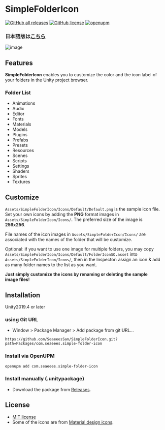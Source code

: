 # SimpleFolderIcon

[![GitHub all releases](https://img.shields.io/github/downloads/SeaeeesSan/SimpleFolderIcon/total)](https://github.com/SeaeeesSan/SimpleFolderIcon/releases)
[![GitHub license](https://img.shields.io/github/license/SeaeeesSan/SimpleFolderIcon)](https://github.com/SeaeeesSan/SimpleFolderIcon/blob/master/LICENSE)
[![openupm](https://img.shields.io/npm/v/com.seaeees.simple-folder-icon?label=openupm&registry_uri=https://package.openupm.com)](https://openupm.com/packages/com.seaeees.simple-folder-icon/)

### 日本語版は[こちら](README_jp.md)

![image](https://user-images.githubusercontent.com/68797964/132967661-a6aff48e-4605-417f-8f4c-367d9172ed0f.png)

## Features

**SimpleFolderIcon** enables you to customize the color and the icon label of your folders in the Unity project browser.

### Folder List

- Animations
- Audio
- Editor
- Fonts
- Materials
- Models
- Plugins
- Prefabs
- Presets
- Resources
- Scenes
- Scripts
- Settings
- Shaders
- Sprites
- Textures

## Customize

`Assets/SimpleFolderIcon/Icons/Default/Default.png` is the sample icon file.
Set your own icons by adding the **PNG** format images in `Assets/SimpleFolderIcon/Icons/`.
The preferred size of the image is **256x256**.

File names of the icon images in `Assets/SimpleFolderIcon/Icons/` are associated with the names of the folder that will be customize.

Optional: if you want to use one image for multiple folders, you may copy `Assets/SimpleFolderIcon/Icons/Default/FolderIconSO.asset` into `Assets/SimpleFolderIcon/Icons/`, then in the Inspector: assign an icon & add as many folder names to the list as you want.

**Just simply customize the icons by renaming or deleting the sample image files!**


 
## Installation
Unity2019.4 or later

### using Git URL
- Window > Package Manager > Add package from git URL...

```
https://github.com/SeaeeesSan/SimpleFolderIcon.git?path=Packages/com.seaeees.simple-folder-icon
```

### Install via OpenUPM
```bash
openupm add com.seaeees.simple-folder-icon
```

### Install manually (.unitypackage)
- Download the package from [Releases](https://github.com/SeaeeesSan/SimpleFolderIcon/releases).

 
## License
 
- [MIT license](https://github.com/SeaeeesSan/SimpleFolderIcon/blob/master/LICENSE)
- Some of the icons are from [Material design icons](https://fonts.google.com/icons).
